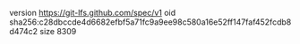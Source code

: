 version https://git-lfs.github.com/spec/v1
oid sha256:c28dbccde4d6682efbf5a71fc9a9ee98c580a16e52ff147faf452fcdb8d474c2
size 8309

